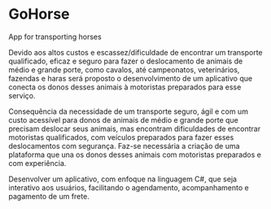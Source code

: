 # GoHorse

 App for transporting horses
 
Devido aos altos custos e escassez/dificuldade de encontrar um transporte
qualificado, eficaz e seguro para fazer o deslocamento de animais de médio e
grande porte, como cavalos, até campeonatos, veterinários, fazendas e haras será
proposto o desenvolvimento de um aplicativo que conecta os donos desses animais
à motoristas preparados para esse serviço.

Consequência da necessidade de um transporte seguro, ágil e com um custo
acessível para donos de animais de médio e grande porte que precisam
deslocar seus animais, mas encontram dificuldades de encontrar motoristas
qualificados, com veículos preparados para fazer esses deslocamentos com
segurança. Faz-se necessária a criação de uma plataforma que una os donos
desses animais com motoristas preparados e com experiência.

Desenvolver um aplicativo, com enfoque na linguagem C#, que seja interativo
aos usuários, facilitando o agendamento, acompanhamento e pagamento de um
frete.
